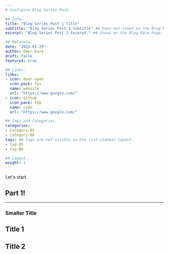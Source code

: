 ```yaml
---
# Configure Blog Series Post.

## Info.
title: "Blog Series Post 1 Title"
subtitle: "Blog Series Post 1 Subtitle" ## Does not shown on the Blog Main Page.
excerpt: "Blog Series Post 1 Excerpt." ## Shown on the Blog Main Page, but does not shown on the Blog Post Page.

## Metadata.
date: "2023-01-29"
author: Omer Kara
draft: false
featured: true

## Links.
links:
- icon: door-open
  icon_pack: fas
  name: website
  url: "https://www.google.com/"
- icon: github
  icon_pack: fab
  name: code
  url: "https://www.google.com/"

## Tags and Categories.
categories:
- Category-B5
- Category-B6
tags: ## Tags are not visible in the list-sidebar layout.
- tag-B5
- tag-B6

## Layout.
weight: 1
---
```


Let's start.

## Part 1!

---

### Smaller Title

## Title 1

## Title 2
